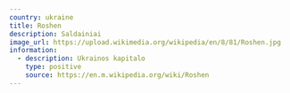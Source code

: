 ```yaml
---
country: ukraine
title: Roshen
description: Saldainiai
image_url: https://upload.wikimedia.org/wikipedia/en/8/81/Roshen.jpg
information:
  - description: Ukrainos kapitalo
    type: positive
    source: https://en.m.wikipedia.org/wiki/Roshen
---
```


